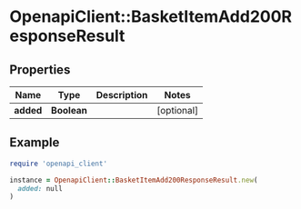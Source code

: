 # OpenapiClient::BasketItemAdd200ResponseResult

## Properties

| Name | Type | Description | Notes |
| ---- | ---- | ----------- | ----- |
| **added** | **Boolean** |  | [optional] |

## Example

```ruby
require 'openapi_client'

instance = OpenapiClient::BasketItemAdd200ResponseResult.new(
  added: null
)
```

